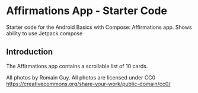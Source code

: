 Affirmations App - Starter Code
================================

Starter code for the Android Basics with Compose: Affirmations app.
Shows ability to use Jetpack compose


Introduction
------------
The Affirmations app contains a scrollable list of 10 cards.


All photos by Romain Guy. All photos are licensed under CC0 https://creativecommons.org/share-your-work/public-domain/cc0/
